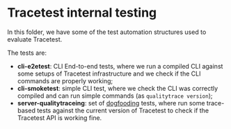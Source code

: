# Tracetest internal testing

In this folder, we have some of the test automation structures used to evaluate Tracetest. 

The tests are:
- **cli-e2etest**: CLI End-to-end tests, where we run a compiled CLI against some setups of Tracetest infrastructure and we check if the CLI commands are properly working;
- **cli-smoketest**: simple CLI test, where we check the CLI was correctly compiled and can run simple commands (as `qualitytrace version`);
- **server-qualitytraceing**: set of [dogfooding](https://en.wikipedia.org/wiki/Eating_your_own_dog_food) tests, where run some trace-based tests against the current version of Tracetest to check if the Tracetest API is working fine.
